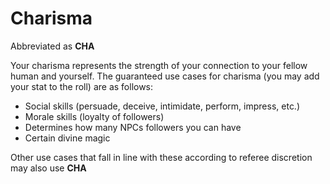 # Charisma

Abbreviated as **CHA**

Your charisma represents the strength of your connection to your fellow human and yourself.
The guaranteed use cases for charisma (you may add your stat to the roll) are as follows:

- Social skills (persuade, deceive, intimidate, perform, impress, etc.)
- Morale skills (loyalty of followers)
- Determines how many NPCs followers you can have
- Certain divine magic

Other use cases that fall in line with these according to referee discretion may also use **CHA**